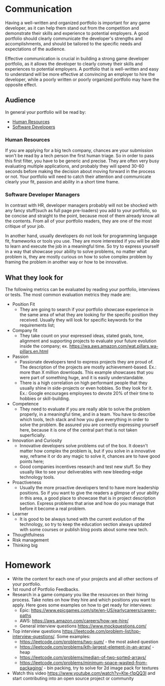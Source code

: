 # Communication

Having a well-written and organized portfolio is important for any game developer, as it can help them stand out from the competition and demonstrate their skills and experience to potential employers. A good portfolio should clearly communicate the developer's strengths and accomplishments, and should be tailored to the specific needs and expectations of the audience.

Effective communication is crucial in building a strong game developer portfolio, as it allows the developer to clearly convey their skills and experiences to potential employers. A portfolio that is well-written and easy to understand will be more effective at convincing an employer to hire the developer, while a poorly written or poorly organized portfolio may have the opposite effect.

## Audience

In general your portfolio will be read by:

- [Human Resources](#human-resources)
- [Software Developers](#software-developers)

### Human Resources

If you are applying for a big tech company, chances are your submission won't be read by a tech person the first human triage. So in order to pass this first filter, you have to be generic and precise. They are often very busy evaluating multiple applications, and probably they will spend 30-60 seconds before making the decision about moving forward in the process or not. Your portfolio will need to catch their attention and communicate clearly your fit, passion and ability in a short time frame.

### Software Developer Managers

In contrast with HR, developer managers probably will not be shocked with any fancy stuff(such as full page pre-loaders) you add to your portfolio, so be concise and straight to the point, because most of them already know all the contents. From all of your portfolio readers, they are one of the most critique of your job.

In another hand, usually developers do not look for programming language fit, frameworks or tools you use. They are more interested if you will be able to learn and execute the job in a meaningful time. So try to express yourself in a way that showcase your ability to solve problems, no matter what problem is, they are mostly curious on how to solve complex problem by framing the problem in another way or how to be innovative. 

## What they look for

The following metrics can be evaluated by reading your portfolio, interviews or tests. The most common evaluation metrics they made are:
- Position Fit
    - They are going to search if your portfolio showcase experience in the same area of what they are looking for the specific position they received. Usually they will look for specific keywords for the requirements list;
- Company fit
    - They take count on your expressed ideas, stated goals, tone, alignment and supporting projects to evaluate your future evolution inside the company; ex. https://wa.aws.amazon.com/wat.pillars.wa-pillars.en.html 
- Passion
    - Passionate developers tend to express projects they are proud of. The description of the projects are mostly achievement-based. Ex.: more than X million downloads. This example showcases that you were part of something huge, and it is easily understandable.
    - There is a high correlation on high performant people that they usually shine in side-projects or even hobbies. So they look for it. Ex.: Google encourages employees to devote 20% of their time to hobbies or skill-building.
- Competence
    - They need to evaluate if you are really able to solve the problem properly, in a meaningful time, and in a team. You have to describe which tools, tech stack and how you glue everything in order to solve the problem. Be assured you are correctly expressing yourself here, because it is one of the central part that is not taken superficially.
- Innovation and Curiosity
    - Innovative developers solve problems out of the box. It doesn't matter how complex the problem is, but if you solve in a innovative way, reframe it or do any magic to solve it, chances are to have good points here;
    - Good companies incentives research and test new stuff. So they usually like to see your deliverables with new bleeding-edge technology tools.
- Proactiveness
    - Usually the more proactive developers tend to have more leadership positions. So if you want to give the readers a glimpse of your ability in this area, a good place to showcase that is in project description section. Express problems that arise and how do you manage that before it become a real problem.   
- Learner
    - It is good to be always tuned with the current evolution of the technology, so try to keep the education section always updated with some courses or publish blog posts about some new tech. 
- Thoughtfulness
- Risk management 
- Thinking big


# Homework
- Write the content for each one of your projects and all other sections of your portfolio.
- 1st round of Portfolio Feedbacks. 
- Research in a game company you like the resources on their hiring process. Take notes on how they hire and which positions you want to apply. Here goes some examples on how to get ready for interviews:
    - Epic: https://www.epicgames.com/site/en-US/earlycareers/career-paths
    - AWS: https://aws.amazon.com/careers/how-we-hire/
    - General interview questions https://www.mockquestions.com/
- Top interview questions https://leetcode.com/problem-list/top-interview-questions/. Some examples: 
    - https://leetcode.com/problems/two-sum/ - the most asked question
    - https://leetcode.com/problems/kth-largest-element-in-an-array/ - heap
    - https://leetcode.com/problems/median-of-two-sorted-arrays/
    - https://leetcode.com/problems/minimum-space-wasted-from-packaging/ - bin packing, try to solve for 2d image pack for textures
- Watch this video https://www.youtube.com/watch?v=Kte-t1pQQ3I and start contributing into an open source project or community